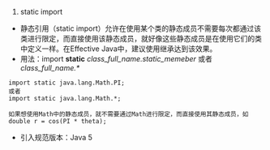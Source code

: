 1. static import
  * 静态引用（static import）允许在使用某个类的静态成员不需要每次都通过该类进行限定，而直接使用该静态成员，就好像这些静态成员是在使用它们的类中定义一样。在Effective Java中，建议使用继承达到该效果。
  * 用法：import **static** *class_full_name.static_memeber* 或者 *class_full_name.\**
  ```
  import static java.lang.Math.PI;
  或者
  import static java.lang.Math.*;
  
  如果想使用Math中的静态成员，就不需要通过Math进行限定，而直接使用其静态成员，如
  double r = cos(PI * theta);
  ```
  * 引入规范版本：Java 5
